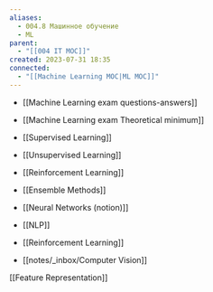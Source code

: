 ```yaml
---
aliases:
  - 004.8 Машинное обучение
  - ML
parent:
  - "[[004 IT MOC]]"
created: 2023-07-31 18:35
connected:
  - "[[Machine Learning MOC|ML MOC]]"
---
```


- [[Machine Learning exam questions-answers]]
- [[Machine Learning exam Theoretical minimum]]


- [[Supervised Learning]] 
- [[Unsupervised Learning]] 
- [[Reinforcement Learning]]
- [[Ensemble Methods]]
- [[Neural Networks (notion)]]



- [[NLP]]
- [[Reinforcement Learning]]
- [[notes/_inbox/Computer Vision]]


[[Feature Representation]]


